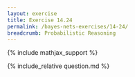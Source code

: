 ```yaml
---
layout: exercise
title: Exercise 14.24
permalink: /bayes-nets-exercises/14-24/
breadcrumb: Probabilistic Reasoning
---
```


{% include mathjax_support %}

<div><i class="arrow-up" data-chapter="bayes-nets-exercises" data-exercise="ex_24" data-rating="0"></i></div>
{% include_relative question.md %}
